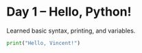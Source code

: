 # Day 1 – Hello, Python!
Learned basic syntax, printing, and variables.
```python
print("Hello, Vincent!")
```